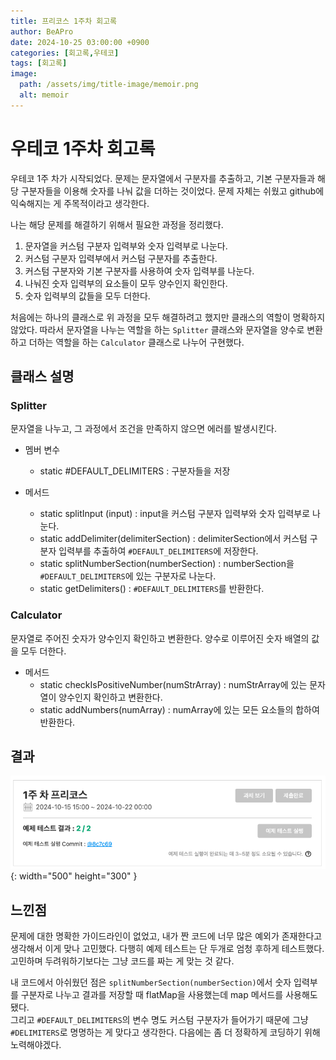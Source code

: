```yaml
---
title: 프리코스 1주차 회고록
author: BeAPro
date: 2024-10-25 03:00:00 +0900
categories: [회고록,우테코]
tags: [회고록]
image:
  path: /assets/img/title-image/memoir.png
  alt: memoir
---
```

# **우테코 1주차 회고록**
우테코 1주 차가 시작되었다.
문제는 문자열에서 구분자를 추출하고, 기본 구분자들과 해당 구분자들을 이용해 숫자를 나눠 값을 더하는 것이었다.
문제 자체는 쉬웠고 github에 익숙해지는 게 주목적이라고 생각한다.  

나는 해당 문제를 해결하기 위해서 필요한 과정을 정리했다.
1. 문자열을 커스텀 구분자 입력부와 숫자 입력부로 나눈다.
2. 커스텀 구분자 입력부에서 커스텀 구분자를 추출한다.
3. 커스텀 구분자와 기본 구분자를 사용하여 숫자 입력부를 나눈다.
4. 나눠진 숫자 입력부의 요소들이 모두 양수인지 확인한다.
5. 숫자 입력부의 값들을 모두 더한다.

처음에는 하나의 클래스로 위 과정을 모두 해결하려고 했지만 클래스의 역할이 명확하지 않았다.
따라서 문자열을 나누는 역할을 하는 `Splitter` 클래스와 문자열을 양수로 변환하고 더하는 역할을 하는 `Calculator` 클래스로 나누어 구현했다.

## 클래스 설명

### Splitter
문자열을 나누고, 그 과정에서 조건을 만족하지 않으면 에러를 발생시킨다.

- 멤버 변수
  - static #DEFAULT_DELIMITERS : 구분자들을 저장

- 메서드
  - static splitInput (input) : input을 커스텀 구분자 입력부와 숫자 입력부로 나눈다.
  - static addDelimiter(delimiterSection) : delimiterSection에서 커스텀 구분자 입력부를 추출하여 `#DEFAULT_DELIMITERS`에 저장한다.
  - static splitNumberSection(numberSection) : numberSection을 `#DEFAULT_DELIMITERS`에 있는 구분자로 나눈다.
  - static getDelimiters() : `#DEFAULT_DELIMITERS`를 반환한다.
 
### Calculator
문자열로 주어진 숫자가 양수인지 확인하고 변환한다.
양수로 이루어진 숫자 배열의 값을 모두 더한다.
- 메서드
  - static checkIsPositiveNumber(numStrArray) : numStrArray에 있는 문자열이 양수인지 확인하고 변환한다.
  - static addNumbers(numArray) : numArray에 있는 모든 요소들의 합하여 반환한다.


## **결과**
![Desktop](/assets/img/memoir/2024-10-25-01.png){: width="500" height="300" }

## **느낀점**
문제에 대한 명확한 가이드라인이 없었고, 내가 짠 코드에 너무 많은 예외가 존재한다고 생각해서 이게 맞나 고민했다.
다행히 예제 테스트는 단 두개로 엄청 후하게 테스트했다.
고민하며 두려워하기보다는 그냥 코드를 짜는 게 맞는 것 같다.

내 코드에서 아쉬웠던 점은 `splitNumberSection(numberSection)`에서 숫자 입력부를 구분자로 나누고 결과를 저장할 때 flatMap을 사용했는데 map 메서드를 사용해도 됐다.  
그리고 `#DEFAULT_DELIMITERS`의 변수 명도 커스텀 구분자가 들어가기 때문에 그냥 `#DELIMITERS`로 명명하는 게 맞다고 생각한다.
다음에는 좀 더 정확하게 코딩하기 위해 노력해야겠다.

